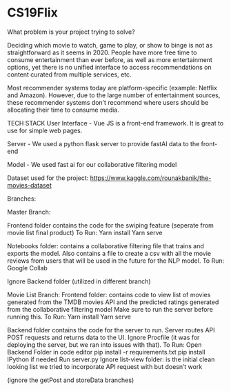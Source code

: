 # CS19Flix
What problem is your project trying to solve?

Deciding which movie to watch, game to play, or show to binge is not as straightforward as it seems in 2020. People have more free time to consume entertainment than ever before, as well as more entertainment options, yet there is no unified interface to access recommendations on content curated from multiple services, etc.

Most recommender systems today are platform-specific (example: Netflix and Amazon). However, due to the large number of entertainment sources, these recommender systems don’t recommend where users should be allocating their time to consume media.

TECH STACK
User Interface - Vue JS is a front-end framework. It is great to use for simple web pages.

Server - We used a python flask server to provide fastAI data to the front-end

Model - We used fast ai for our collaborative filtering model

Dataset used for the project: https://www.kaggle.com/rounakbanik/the-movies-dataset

Branches:

Master Branch: 

Frontend folder contains the code for the swiping feature (seperate from movie list final product)
To Run: Yarn install
	  Yarn serve

Notebooks folder: contains a collaborative filtering file that trains and exports the model. Also contains a file to create a csv with all the movie reviews from users that will be used in the future for the NLP model. 
To Run: Google Collab

Ignore Backend folder (utilized in different branch)


Movie List Branch:
Frontend folder: contains code to view list of movies generated from the TMDB movies API and the predicted ratings generated from the collaborative filtering model
Make sure to run the server before running this.
To Run: Yarn install
	  Yarn serve


Backend folder contains the code for the server to run. Server routes API POST requests and returns data to the UI.
Ignore Procfile (it was for deploying the server, but we ran into issues with that).
To Run: 
Open Backend Folder in code editor
pip install -r requirements.txt
   	  pip install IPython if needed
Run server.py
Ignore list-view folder: is the initial clean looking list we tried to incorporate API request with but doesn’t work

(ignore the getPost and storeData branches)


